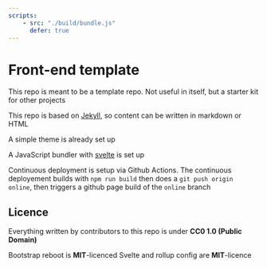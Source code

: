 ```yaml
---
scripts:
    - src: "./build/bundle.js"
      defer: true
---
```



# Front-end template

<section class="svelte-main"></section>

This repo is meant to be a template repo. Not useful in itself, but a starter kit for other projects

This repo is based on [Jekyll](jekyllrb.com/), so content can be written in markdown or HTML

A simple theme is already set up

A JavaScript bundler with [svelte](https://svelte.dev/) is set up

Continuous deployment is setup via Github Actions. The continuous deployement builds with `npm run build` then does a `git push origin online`, then triggers a github page build of the `online` branch



## Licence

Everything written by contributors to this repo is under **CC0 1.0 (Public Domain)**

Bootstrap reboot is **MIT**-licenced
Svelte and rollup config are **MIT**-licence
